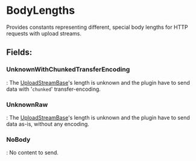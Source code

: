 # BodyLengths

Provides constants representing different, special body lengths for HTTP requests with upload streams. 

## **Fields**:
### **UnknownWithChunkedTransferEncoding**
: The [UploadStreamBase](../Upload/UploadStreamBase.md)'s length is unknown and the plugin have to send data with '`chunked`' transfer-encoding. 
### **UnknownRaw**
: The [UploadStreamBase](../Upload/UploadStreamBase.md)'s length is unknown and the plugin have to send data as-is, without any encoding. 
### **NoBody**
: No content to send. 
